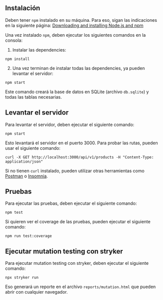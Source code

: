 ## Instalación

Deben tener `npm` instalado en su máquina. Para eso, sigan las indicaciones en la siguiente página: [Downloading and installing Node.js and npm](https://docs.npmjs.com/downloading-and-installing-node-js-and-npm)

Una vez instalado `npm`, deben ejecutar los siguientes comandos en la consola:

1. Instalar las dependencies:

```
npm install
```

2. Una vez terminan de instalar todas las dependencies, ya pueden levantar el servidor:

```
npm start
```

Este comando creará la base de datos en SQLite (archivo `db.sqlite`) y todas las tablas necesarias.

## Levantar el servidor

Para levantar el servidor, deben ejecutar el siguiente comando:

```
npm start
```

Esto levantará el servidor en el puerto 3000. Para probar las rutas, pueden usar el siguiente comando:

```
curl -X GET http://localhost:3000/api/v1/products -H "Content-Type: application/json"
```

Si no tienen `curl` instalado, pueden utilizar otras herramientas como [Postman](https://www.postman.com/) o [Insomnia](https://insomnia.rest/).

## Pruebas

Para ejecutar las pruebas, deben ejecutar el siguiente comando:

```
npm test
```

Si quieren ver el coverage de las pruebas, pueden ejecutar el siguiente comando:

```
npm run test:coverage
```

## Ejecutar mutation testing con stryker

Para ejecutar mutation testing con stryker, deben ejecutar el siguiente comando:

```
npx stryker run
```

Eso generará un reporte en el archivo `reports/mutation.html` que pueden abrir con cualquier navegador.
